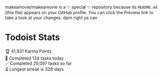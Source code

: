 makeamovie/makeamovie is a ✨ special ✨ repository because its `README.md` (this file) appears on your GitHub profile.
You can click the Preview link to take a look at your changes. darn right ya can

# Todoist Stats

<!-- TODO-IST:START -->
🏆  41,931 Karma Points           
🌸  Completed 124 tasks today           
✅  Completed 29,097 tasks so far           
⏳  Longest streak is 328 days
<!-- TODO-IST:END -->